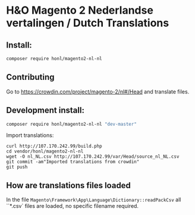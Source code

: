 # H&O Magento 2 Nederlandse vertalingen / Dutch Translations

## Install:
```BASH
composer require honl/magento2-nl-nl
```

## Contributing
Go to https://crowdin.com/project/magento-2/nl#/Head and translate files.

## Development install:
```BASH
composer require honl/magento2-nl-nl "dev-master"
```



Import translations:
```
curl http://107.170.242.99/build.php
cd vendor/honl/magento2-nl-nl
wget -O nl_NL.csv http://107.170.242.99/var/Head/source_nl_NL.csv
git commit -am"Imported translations from crowdin"
git push

```

## How are translations files loaded

In the file `Magento\Framework\App\Language\Dictionary::readPackCsv` all ``*.csv` files are loaded, no specific filename
required.
